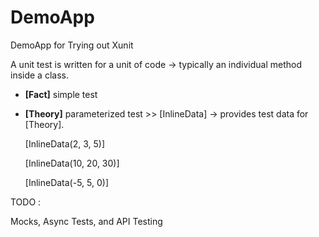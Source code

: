 # DemoApp
DemoApp for Trying out Xunit

A unit test is written for a unit of code → typically an individual method inside a class.

- **[Fact]**  simple test

-  **[Theory]**  parameterized test  >>   [InlineData] → provides test data for [Theory].
  
   [InlineData(2, 3, 5)]
   
   [InlineData(10, 20, 30)]
   
   [InlineData(-5, 5, 0)]


TODO :

Mocks, Async Tests, and API Testing
